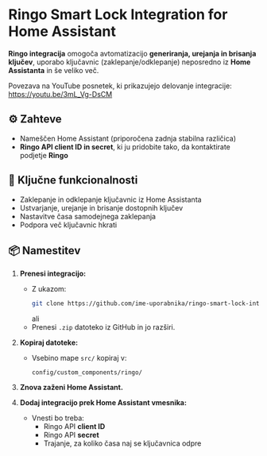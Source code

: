 # Ringo Smart Lock Integration for Home Assistant

**Ringo integracija** omogoča avtomatizacijo **generiranja, urejanja in brisanja ključev**, uporabo ključavnic (zaklepanje/odklepanje) neposredno iz **Home Assistanta** in še veliko več.

Povezava na YouTube posnetek, ki prikazujejo delovanje integracije: https://youtu.be/3mL_Vg-DsCM

## ⚙️ Zahteve

- Nameščen Home Assistant (priporočena zadnja stabilna različica)
- **Ringo API client ID in secret**, ki ju pridobite tako, da kontaktirate podjetje **Ringo**

## 🚀 Ključne funkcionalnosti

- Zaklepanje in odklepanje ključavnic iz Home Assistanta
- Ustvarjanje, urejanje in brisanje dostopnih ključev
- Nastavitve časa samodejnega zaklepanja
- Podpora več ključavnic hkrati

## 📦 Namestitev

1. **Prenesi integracijo:**
   - Z ukazom:
     ```bash
     git clone https://github.com/ime-uporabnika/ringo-smart-lock-integration.git
     ```
     ali
   - Prenesi `.zip` datoteko iz GitHub in jo razširi.

2. **Kopiraj datoteke:**
   - Vsebino mape `src/` kopiraj v:
     ```
     config/custom_components/ringo/
     ```

3. **Znova zaženi Home Assistant.**

4. **Dodaj integracijo prek Home Assistant vmesnika:**
   - Vnesti bo treba:
     - Ringo API **client ID**
     - Ringo API **secret**
     - Trajanje, za koliko časa naj se ključavnica odpre

